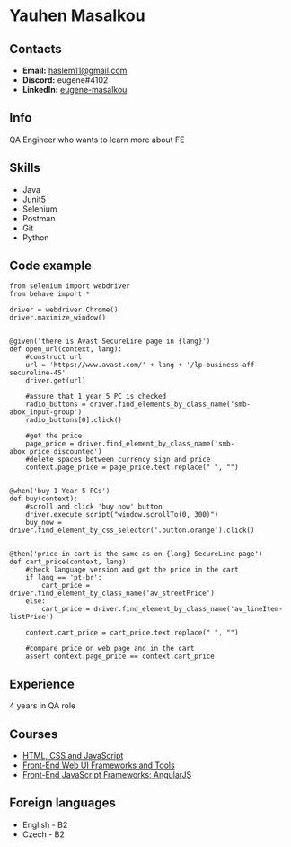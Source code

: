 # Yauhen Masalkou
## Contacts
* **Email:** haslem11@gmail.com
* **Discord:** eugene#4102
* **LinkedIn:** [eugene-masalkou](https://www.linkedin.com/in/eugene-masalkou-94501a135)
## Info
QA Engineer who wants to learn more about FE
## Skills
* Java
* Junit5
* Selenium
* Postman
* Git
* Python
## Code example
```
from selenium import webdriver
from behave import *

driver = webdriver.Chrome()
driver.maximize_window()


@given('there is Avast SecureLine page in {lang}')
def open_url(context, lang):
	#construct url
	url = 'https://www.avast.com/' + lang + '/lp-business-aff-secureline-45'
	driver.get(url)

	#assure that 1 year 5 PC is checked
	radio_buttons = driver.find_elements_by_class_name('smb-abox_input-group')
	radio_buttons[0].click()

	#get the price
	page_price = driver.find_element_by_class_name('smb-abox_price_discounted')
	#delete spaces between currency sign and price
	context.page_price = page_price.text.replace(" ", "")


@when('buy 1 Year 5 PCs')
def buy(context):
	#scroll and click 'buy now' button
	driver.execute_script("window.scrollTo(0, 300)")
	buy_now = driver.find_element_by_css_selector('.button.orange').click()


@then('price in cart is the same as on {lang} SecureLine page')
def cart_price(context, lang):
	#check language version and get the price in the cart
	if lang == 'pt-br':
		cart_price = driver.find_element_by_class_name('av_streetPrice')
	else:
		cart_price = driver.find_element_by_class_name('av_lineItem-listPrice')
		
	context.cart_price = cart_price.text.replace(" ", "")

	#compare price on web page and in the cart
	assert context.page_price == context.cart_price
```

## Experience
4 years in QA role
## Courses
* [HTML, CSS and JavaScript](https://www.coursera.org/account/accomplishments/certificate/2RXEGUP4E93Q)
* [Front-End Web UI Frameworks and Tools](https://www.coursera.org/account/accomplishments/certificate/ZD4HX68F82F5)
* [Front-End JavaScript Frameworks: AngularJS](https://www.coursera.org/account/accomplishments/certificate/PNHDRSUHU3HT)
## Foreign languages
* English - B2
* Czech - B2
